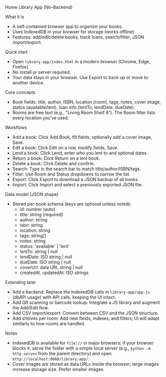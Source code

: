 Home Library App (No-Backend)

What it is
- A self-contained browser app to organize your books.
- Uses IndexedDB in your browser for storage (works offline).
- Features: add/edit/delete books, track loans, search/filter, JSON import/export.

Quick start
- Open `library-app/index.html` in a modern browser (Chrome, Edge, Firefox).
- No install or server required.
- Your data stays in your browser. Use Export to back up or move to another device.

Core concepts
- Book fields: title, author, ISBN, location (room), tags, notes, cover image, status (available/lent), loan info (lentTo, lendDate, dueDate).
- Rooms are free text (e.g., "Living Room Shelf A"). The Room filter lists every location you’ve used.

Workflows
- Add a book: Click Add Book, fill fields, optionally add a cover image, Save.
- Edit a book: Click Edit on a row, modify fields, Save.
- Lend a book: Click Lend, enter who you lent to and optional dates.
- Return a book: Click Return on a lent book.
- Delete a book: Click Delete and confirm.
- Search: Type in the search bar to match title/author/ISBN/tags.
- Filter: Use Room and Status dropdowns to narrow the list.
- Export: Click Export to download a JSON backup of all books.
- Import: Click Import and select a previously exported JSON file.

Data model (JSON shape)
- Stored per-book schema (keys are optional unless noted):
  - id: number (auto)
  - title: string (required)
  - author: string
  - isbn: string
  - location: string
  - tags: string[]
  - notes: string
  - status: 'available' | 'lent'
  - lentTo: string | null
  - lendDate: ISO string | null
  - dueDate: ISO string | null
  - coverUrl: data URL string | null
  - createdAt, updatedAt: ISO strings

Extending later
- Add a backend: Replace the IndexedDB calls in `library-app/app.js` (dbAPI usage) with API calls, keeping the UI intact.
- Add QR scanning or barcode lookup: Integrate a JS library and augment the Add/Edit flow.
- Add CSV import/export: Convert between CSV and the JSON structure.
- Add shelves per room: Add new fields, indexes, and filters; UI will adapt similarly to how rooms are handled.

Notes
- IndexedDB is available for `file://` in major browsers; if your browser blocks it, serve the folder with a simple local server (e.g., `python -m http.server` from the parent directory) and open `http://localhost:8000/library-app/`.
- Cover images are stored as data URLs inside the browser; large images increase storage size. Prefer smaller images.

